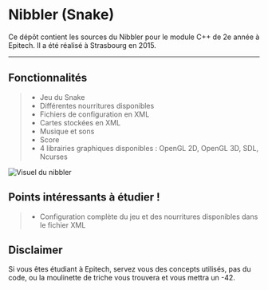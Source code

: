 Nibbler (Snake)
===================

Ce dépôt contient les sources du Nibbler pour le module C++ de 2e année à Epitech.
Il a été réalisé à Strasbourg en 2015.

----------

Fonctionnalités
-------------

> - Jeu du Snake
> - Différentes nourritures disponibles
> - Fichiers de configuration en XML
> - Cartes stockées en XML
> - Musique et sons
> - Score
> - 4 librairies graphiques disponibles : OpenGL 2D, OpenGL 3D, SDL, Ncurses

![Visuel du nibbler](http://antoine.buchser.fr/uploads/projects/thumbnails/nibbler.jpg)

Points intéressants à étudier !
-------------

> - Configuration complète du jeu et des nourritures disponibles dans le fichier XML

Disclaimer
-------------

Si vous êtes étudiant à Epitech, servez vous des concepts utilisés, pas du code, ou la moulinette de triche vous trouvera et vous mettra un -42.